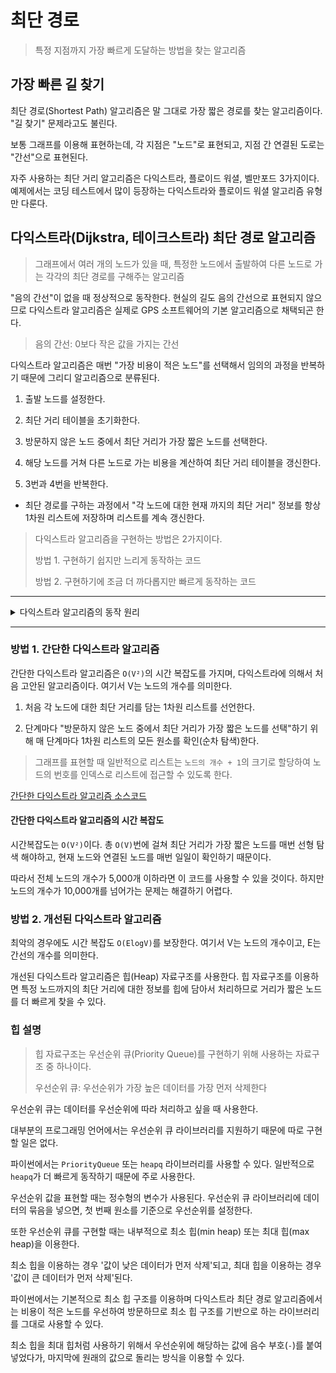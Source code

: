 # 최단 경로

> 특정 지점까지 가장 빠르게 도달하는 방법을 찾는 알고리즘

## 가장 빠른 길 찾기

최단 경로(Shortest Path) 알고리즘은 말 그대로 가장 짧은 경로를 찾는 알고리즘이다. "길 찾기" 문제라고도 불린다.

보통 그래프를 이용해 표현하는데, 각 지점은 "노드"로 표현되고, 지점 간 연결된 도로는 "간선"으로 표현된다.

자주 사용하는 최단 거리 알고리즘은 다익스트라, 플로이드 워셜, 벨만포드 3가지이다. 예제에서는 코딩 테스트에서 많이 등장하는 다익스트라와 플로이드 워셜 알고리즘 유형만 다룬다.

## 다익스트라(Dijkstra, 테이크스트라) 최단 경로 알고리즘

> 그래프에서 여러 개의 노드가 있을 때, 특정한 노드에서 출발하여 다른 노드로 가는 각각의 최단 경로를 구해주는 알고리즘

"음의 간선"이 없을 때 정상적으로 동작한다. 현실의 길도 음의 간선으로 표현되지 않으므로 다익스트라 알고리즘은 실제로 GPS 소프트웨어의 기본 알고리즘으로 채택되곤 한다.

> 음의 간선: 0보다 작은 값을 가지는 간선

다익스트라 알고리즘은 매번 "가장 비용이 적은 노드"를 선택해서 임의의 과정을 반복하기 때문에 그리디 알고리즘으로 분류된다.

1. 출발 노드를 설정한다.

2. 최단 거리 테이블을 초기화한다.

3. 방문하지 않은 노드 중에서 최단 거리가 가장 짧은 노드를 선택한다.

4. 해당 노드를 거쳐 다른 노드로 가는 비용을 계산하여 최단 거리 테이블을 갱신한다.

5. 3번과 4번을 반복한다.

- 최단 경로를 구하는 과정에서 "각 노드에 대한 현재 까지의 최단 거리" 정보를 항상 1차원 리스트에 저장하며 리스트를 계속 갱신한다.

> 다익스트라 알고리즘을 구현하는 방법은 2가지이다.
>
> 방법 1. 구현하기 쉽지만 느리게 동작하는 코드
>
> 방법 2. 구현하기에 조금 더 까다롭지만 빠르게 동작하는 코드

---

<details>
  <summary>다익스트라 알고리즘의 동작 원리</summary>
    
  ![다익스트라예제](./images/ex_dijkstra.png)

출발 노드를 1번 노드로 설정하고 다른 모든 노드로 가는 최단 거리를 '무한'으로 초기화

| 노드 번호 |  1  |  2   |  3   |  4   |  5   |  6   |
| :-------: | :-: | :--: | :--: | :--: | :--: | :--: |
|   거리    |  0  | 무한 | 무한 | 무한 | 무한 | 무한 |

1. 방문하지 않은 노드 중에서 최단 거리가 가장 짧은 노드를 선택한다. 출발 노드에서 출발 노드로의 거리는 0으로 보기 때문에 처음에는 출발 노드가 선택된다.

2. 1번 노드를 거쳐 다른 노드로 가는 비용을 계산한다.

- 1번 노드를 거쳐서 2번, 3번, 4번 노드로 가는 최소 비용은 각각 `2(=0+2)`, `5(=0+5)`, `1(=0+1)`이다.

- 현재 설정된 거리보다 더 짧은 경로를 찾았다면 새로운 값으로 갱신한다.

| 노드 번호 | _1_ |  2  |  3  |  4  |  5   |  6   |
| :-------: | :-: | :-: | :-: | :-: | :--: | :--: |
|   거리    |  0  |  2  |  5  |  1  | 무한 | 무한 |

3. 이후 방문하지 않은 노드 중에서 최단 거리가 가장 짧은 노드를 선택한다.

- 4번 노드가 선택되고, 4번 노드를 거쳐서 갈 수 있는 노드를 확인한다.

  4번 노드를 거쳐 3번과 5번 노드로 가는 최소 비용은 `4(=1+3)`, `2(1+1)`이다.

  기존 리스트에 담겨 있던 값보다 작다면, 리스트를 갱신한다.

| 노드 번호 | _1_ |  2  |  3  | _4_ |  5  |  6   |
| :-------: | :-: | :-: | :-: | :-: | :-: | :--: |
|   거리    |  0  |  2  |  4  |  1  |  2  | 무한 |

4. 방문하지 않은 노드의 최단 거리가 같은 경우 일반적으로 번호가 작은 노드를 선택한다.

- 2번 노드를 선택해 이 노드를 거쳐서 3번 노드로 이동하는 비용은 `5(=2+3)`이다. 기존 리스트의 값보다 크므로 값을 갱신하지 않는다.

| 노드 번호 | _1_ | _2_ |  3  | _4_ |  5  |  6   |
| :-------: | :-: | :-: | :-: | :-: | :-: | :--: |
|   거리    |  0  |  2  |  4  |  1  |  2  | 무한 |

5. 5번 노드를 선택, 동일한 과정을 반복한다.

| 노드 번호 | _1_ | _2_ |  3  | _4_ | _5_ |  6  |
| :-------: | :-: | :-: | :-: | :-: | :-: | :-: |
|   거리    |  0  |  2  |  3  |  1  |  2  |  4  |

6. 3번 노드를 선택, 동일한 과정을 반복한다.

| 노드 번호 | _1_ | _2_ | _3_ | _4_ | _5_ |  6  |
| :-------: | :-: | :-: | :-: | :-: | :-: | :-: |
|   거리    |  0  |  2  |  3  |  1  |  2  |  4  |

7. 6번 노드를 선택, 동일한 과정을 반복한다.

최종 최단거리 테이블은 다음과 같다.

| 노드 번호 | _1_ | _2_ | _3_ | _4_ | _5_ | _6_ |
| :-------: | :-: | :-: | :-: | :-: | :-: | :-: |
|   거리    |  0  |  2  |  3  |  1  |  2  |  4  |

---

다익스트라 알고리즘에서 "방문하지 않은 노드 중 최단거리가 가장 짧은 노드를 선택" 하는 과정을 반복하는데, 이렇게 선택된 노드는 "최단 거리"가 완전히 선택된 노드로 더 이상 알고리즘을 반복해도 최단 거리가 줄어들지 않는다.

따라서 다익스트라 알고리즘이 진행되면서 한 단계당 하나의 노드에 대한 최단 거리를 확실히 찾는 것을 알 수 있다.

</details>

---

### 방법 1. 간단한 다익스트라 알고리즘

간단한 다익스트라 알고리즘은 `O(V²)`의 시간 복잡도를 가지며, 다익스트라에 의해서 처음 고안된 알고리즘이다. 여기서 V는 노드의 개수를 의미한다.

1. 처음 각 노드에 대한 최단 거리를 담는 1차원 리스트를 선언한다.

2. 단계마다 "방문하지 않은 노드 중에서 최단 거리가 가장 짧은 노드를 선택"하기 위해 매 단계마다 1차원 리스트의 모든 원소를 확인(순차 탐색)한다.

> 그래프를 표현할 때 일반적으로 리스트는 `노드의 개수 + 1`의 크기로 할당하여 노드의 번호를 인덱스로 리스트에 접근할 수 있도록 한다.

[간단한 다익스트라 알고리즘 소스코드](./example/ex9_dijkstra1.py)

#### 간단한 다익스트라 알고리즘의 시간 복잡도

시간복잡도는 `O(V²)`이다. 총 `O(V)`번에 걸쳐 최단 거리가 가장 짧은 노드를 매번 선형 탐색 해야하고, 현재 노드와 연결된 노드를 매번 일일이 확인하기 때문이다.

따라서 전체 노드의 개수가 5,000개 이하라면 이 코드를 사용할 수 있을 것이다. 하지만 노드의 개수가 10,000개를 넘어가는 문제는 해결하기 어렵다.

### 방법 2. 개선된 다익스트라 알고리즘

최악의 경우에도 시간 복잡도 `O(ElogV)`를 보장한다. 여기서 V는 노드의 개수이고, E는 간선의 개수를 의미한다.

개선된 다익스트라 알고리즘은 힙(Heap) 자료구조를 사용한다. 힙 자료구조를 이용하면 특정 노드까지의 최단 거리에 대한 정보를 힙에 담아서 처리하므로 거리가 짧은 노드를 더 빠르게 찾을 수 있다.

### 힙 설명

> 힙 자료구조는 우선순위 큐(Priority Queue)를 구현하기 위해 사용하는 자료구조 중 하나이다.
>
> 우선순위 큐: 우선순위가 가장 높은 데이터를 가장 먼저 삭제한다

우선순위 큐는 데이터를 우선순위에 따라 처리하고 싶을 때 사용한다.

대부분의 프로그래밍 언어에서는 우선순위 큐 라이브러리를 지원하기 때문에 따로 구현할 일은 없다.

파이썬에서는 `PriorityQueue` 또는 `heapq` 라이브러리를 사용할 수 있다. 일반적으로 `heapq`가 더 빠르게 동작하기 때문에 주로 사용한다.

우선순위 값을 표현할 때는 정수형의 변수가 사용된다. 우선순위 큐 라이브러리에 데이터의 묶음을 넣으면, 첫 번째 원소를 기준으로 우선순위를 설정한다.

또한 우선순위 큐를 구현할 때는 내부적으로 최소 힙(min heap) 또는 최대 힙(max heap)을 이용한다.

최소 힙을 이용하는 경우 '값이 낮은 데이터가 먼저 삭제'되고, 최대 힙을 이용하는 경우 '값이 큰 데이터가 먼저 삭제'된다.

파이썬에서는 기본적으로 최소 힙 구조를 이용하며 다익스트라 최단 경로 알고리즘에서는 비용이 적은 노드를 우선하여 방문하므로 최소 힙 구조를 기반으로 하는 라이브러리를 그대로 사용할 수 있다.

최소 힙을 최대 힙처럼 사용하기 위해서 우선순위에 해당하는 값에 음수 부호(`-`)를 붙여 넣었다가, 마지막에 원래의 값으로 돌리는 방식을 이용할 수 있다.
